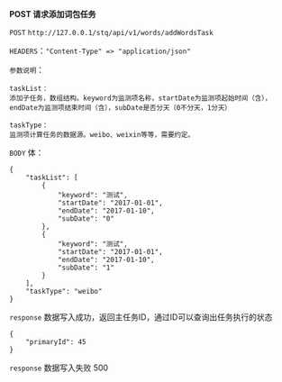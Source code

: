 **POST 请求添加词包任务**

`POST` `http://127.0.0.1/stq/api/v1/words/addWordsTask`

`HEADERS`：`"Content-Type" => "application/json"`

`参数说明`：

```
taskList：
添加子任务，数组结构。keyword为监测项名称，startDate为监测项起始时间（含），endDate为监测项结束时间（含），subDate是否分天（0不分天，1分天）

taskType：
监测项计算任务的数据源。weibo、weixin等等，需要约定。
```

`BODY` 体：

```
{
    "taskList": [
        {
            "keyword": "测试",
            "startDate": "2017-01-01",
            "endDate": "2017-01-10",
            "subDate": "0"
        },
        {
            "keyword": "测试",
            "startDate": "2017-01-01",
            "endDate": "2017-01-10",
            "subDate": "1"
        }
    ],
    "taskType": "weibo"
}
```

`response` 数据写入成功，返回主任务ID，通过ID可以查询出任务执行的状态

```
{
    "primaryId": 45
}
```

`response` 数据写入失败 500





